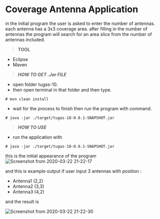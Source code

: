 # Coverage Antenna Application
in the initial program the user is asked to enter the number of antennas. each antenna has a 3x3 coverage area. after filling in the number of antennas the program will search for an area slice from the number of antennas included.

>**TOOL**

- Eclipse
- Maven

>***HOW TO GET .Jar FILE***

- open folder tugas-10.
- then open terminal in that folder and then type.
```shell
# mvn clean install
```
- wait for the process to finish then run the program with command.
```shell
# java -jar ./target/tugas-10-0.0.1-SNAPSHOT.jar
```

>***HOW TO USE***
- run the application with 
```shell
# java -jar ./target/tugas-10-0.0.1-SNAPSHOT.jar
```
this is the initial appearance of the program
![Screenshot from 2020-03-22 21-22-17](https://user-images.githubusercontent.com/12195901/77251881-7eacf080-6c83-11ea-80ea-2aae49e9136d.png)

and this is example output if user input 3 antennas with position : 
- Antenna1 (2,2)
- Antenna2 (3,3)
- Antenna3 (4,2)

and the result is

![Screenshot from 2020-03-22 21-22-30](https://user-images.githubusercontent.com/12195901/77251886-85d3fe80-6c83-11ea-8d7f-1ff1537e0a3c.png)


